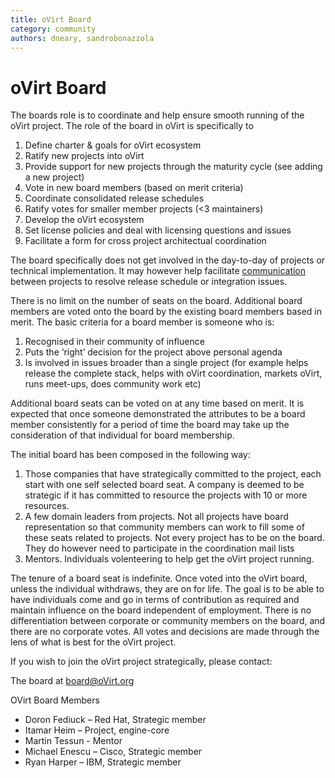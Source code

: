 ```yaml
---
title: oVirt Board
category: community
authors: dneary, sandrobonazzola
---
```


# oVirt Board

The boards role is to coordinate and help ensure smooth running of the oVirt project. The role of the board in oVirt is specifically to

1.  Define charter & goals for oVirt ecosystem
2.  Ratify new projects into oVirt
3.  Provide support for new projects through the maturity cycle (see adding a new project)
4.  Vote in new board members (based on merit criteria)
5.  Coordinate consolidated release schedules
6.  Ratify votes for smaller member projects (<3 maintainers)
7.  Develop the oVirt ecosystem
8.  Set license policies and deal with licensing questions and issues
9.  Facilitate a form for cross project architectual coordination

The board specifically does not get involved in the day-to-day of projects or technical implementation. It may however help facilitate [communication](/community/about/contact/) between projects to resolve release schedule or integration issues.

There is no limit on the number of seats on the board. Additional board members are voted onto the board by the existing board members based in merit. The basic criteria for a board member is someone who is:

1.  Recognised in their community of influence
2.  Puts the ‘right’ decision for the project above personal agenda
3.  Is involved in issues broader than a single project (for example helps release the complete stack, helps with oVirt coordination, markets oVirt, runs meet-ups, does community work etc)

Additional board seats can be voted on at any time based on merit. It is expected that once someone demonstrated the attributes to be a board member consistently for a period of time the board may take up the consideration of that individual for board membership.

The initial board has been composed in the following way:

1.  Those companies that have strategically committed to the project, each start with one self selected board seat. A company is deemed to be strategic if it has committed to resource the projects with 10 or more resources.
2.  A few domain leaders from projects. Not all projects have board representation so that community members can work to fill some of these seats related to projects. Not every project has to be on the board. They do however need to participate in the coordination mail lists
3.  Mentors. Individuals volenteering to help get the oVirt project running.

The tenure of a board seat is indefinite. Once voted into the oVirt board, unless the individual withdraws, they are on for life. The goal is to be able to have individuals come and go in terms of contribution as required and maintain influence on the board independent of employment. There is no differentiation between corporate or community members on the board, and there are no corporate votes. All votes and decisions are made through the lens of what is best for the oVirt project.

If you wish to join the oVirt project strategically, please contact:

The board at board@oVirt.org

OVirt Board Members

*   Doron Fediuck  – Red Hat, Strategic member
*   Itamar Heim – Project, engine-core
*   Martin Tessun - Mentor
*   Michael Enescu – Cisco, Strategic member
*   Ryan Harper – IBM, Strategic member
